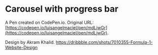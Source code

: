 # Carousel with progress bar

A Pen created on CodePen.io. Original URL: [https://codepen.io/luisangelmaciel/pen/mdLjwGr](https://codepen.io/luisangelmaciel/pen/mdLjwGr).

Design by Akram Khalid. https://dribbble.com/shots/7010355-Formula-1-Website-Design